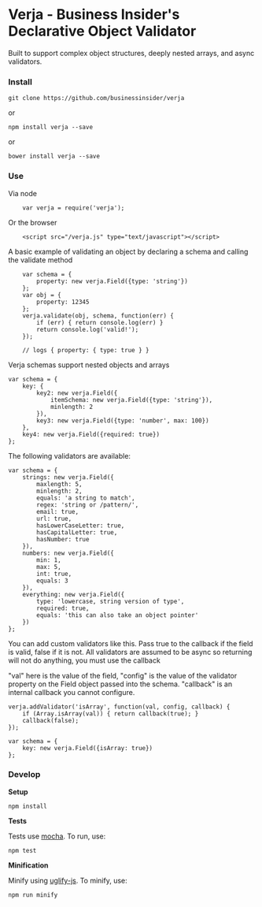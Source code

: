 Verja - Business Insider's Declarative Object Validator
=================================

Built to support complex object structures, deeply nested arrays, and async validators.


### Install

```git clone https://github.com/businessinsider/verja```

or
 
```npm install verja --save```

or

```bower install verja --save```


### Use
Via node

```
	var verja = require('verja');
```

Or the browser

```
	<script src="/verja.js" type="text/javascript"></script>
```

A basic example of validating an object by declaring a schema and calling the validate method

```
	var schema = {
		property: new verja.Field({type: 'string'})
	};
	var obj = {
		property: 12345
	};
	verja.validate(obj, schema, function(err) {
		if (err) { return console.log(err) }
		return console.log('valid!');
	});
	
	// logs { property: { type: true } }
```

Verja schemas support nested objects and arrays

```
var schema = {
	key: {
		key2: new verja.Field({
			itemSchema: new verja.Field({type: 'string'}),
			minlength: 2
		}),
		key3: new verja.Field({type: 'number', max: 100})
	},
	key4: new verja.Field({required: true})
};
```
The following validators are available:

```
var schema = {
	strings: new verja.Field({
		maxlength: 5, 
		minlength: 2, 
		equals: 'a string to match',
		regex: 'string or /pattern/',
		email: true,
		url: true,
		hasLowerCaseLetter: true,
		hasCapitalLetter: true,
		hasNumber: true
	}),
	numbers: new verja.Field({
		min: 1,
		max: 5,
		int: true,
		equals: 3		
	}),
	everything: new verja.Field({
		type: 'lowercase, string version of type',
		required: true,
		equals: 'this can also take an object pointer'
	})
};
```

You can add custom validators like this. Pass true to the callback if the field is valid, false if it is not.  All validators are assumed to be async so returning will not do anything, you must use the callback

"val" here is the value of the field, "config" is the value of the validator property on the Field object passed into the schema. "callback" is an internal callback you cannot configure.

```
verja.addValidator('isArray', function(val, config, callback) {
	if (Array.isArray(val)) { return callback(true); }
	callback(false);
});

var schema = {
	key: new verja.Field({isArray: true})
};
```


### Develop
**Setup**

```npm install```


**Tests**

Tests use [mocha](http://mochajs.org/).  To run, use:

```npm test```

**Minification**

Minify using [uglify-js](http://lisperator.net/uglifyjs/). To minify, use:

```npm run minify```